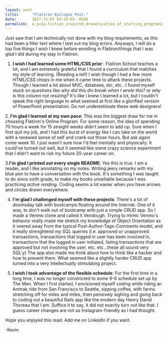 ```yaml
---
layout: post
title:      "Flatiron Epilogue Post."
date:       2017-12-03 03:14:03 -0500
permalink:  a_pulp-fiction_inspired_dramatization_of_starting_progrmming
---
```



Just saw that I am technically not done with my blog requirements, as this had been a filler text where I test out my blog errors.  Anyways, I will do a top five things I wish I knew before enrolling in Flatiron/things that I was glad I did during my stay in Flatiron.

1. <b>I wish I had learned some HTML/CSS prior </b>: Flatiron School teaches a lot,  and I am extremely grateful that I found a curriculum that matches my style of learning.  (Reading a lot!)  I wish though I had a few more HTML/CSS chops in me when it came time to attack these projects.  Though I learned a lot about MVC, database, etc, etc...I found myself stuck on questions like *why did this div break when I wrote this?* or *why is this column not resizing?*  It's like I knew I learned a lot, but I couldn't speak the right language to what seemed at first like a glorified version of PowerPoint presentation.  Do not underestimate these web designers!  

2.<b> I'm glad I learned at my own pace</b>: This was the biggest draw for me in choosing Flatiron's Online Program.  For some reason, the idea of spending 70 hours a week for 15 straight weeks didn't seem to add up.  Sure when I first quit my job, and I had this burst of energy like I can take on the world with a renewed sense of self and crank out those hours. But ask again come week 10.  I just wasn't sure how I'd feel mentally and physically.  It could've turned out well, but it seemed like some crazy science experiment that I didn't want to risk my future 20-year career on.  

3.<b>I'm glad I printed out every single README</b>: Yes this is true.  I am a reader,  and I like annotating on my notes.  Writing jeery remarks with my blue pen to have a conversation with the book.  It's something I was taught to do since sixth grade, to make my books unsellable because I was practicing *active reading*.  Coding seems a lot easier when you have arrows and circles drawn everywhere.  

4. <b>I'm glad I challenged myself with these projects</b>: There's a lot of doomsday talk with bootcamps floating around the Internet.  One of it was, to don't walk out of bootcamp with just a simple CRUD app.  So I made a Venmo clone and called it Vendough.  Trying to mimic Venmo's behavior really made me stretch my knowledge of Object Orientation as it veered away from the typical Post-Author-Tags-Comments model, and it really strenghtend my SQL queries (i.e. approved or unapproved transactions, transactions that logged in user has been involved in, transactions that the logged in user initiated,  listing transactions that are approved but not involving the user, etc. etc...these all sound very SQL'y)  The app also made me think about how to think like a hacker and how to prevent them.  What seemed like a slightly harder CRUD app turned into a very intellectually stimulating project.

5. <b>I wish I took advantage of the flexible schedule</b>:  For the first time in a long time, I was no longer constricted to some 9-6 schedule set up by The Man.  When I first started, I envisioned myself coding while riding an Amtrak ride from San Francisco to Seattle, sipping coffee, with farms stretching off for miles and miles, then pensively sighing and going back to coding out a beautiful Rails app like the modern day Henry David Thoreau that I am.  Suffice it to say, it did not exactly turn out like that.  I guess career changes are not as Instagram-friendly as I had thought.  

Hope you enjoyed this read. Add me on LinkedIn if you want.

-Kevin  


